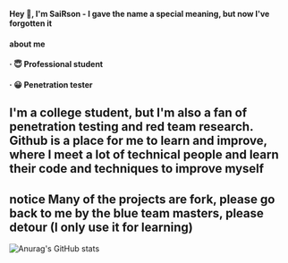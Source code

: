 <b>Hey 👋, I'm SaiRson - I gave the name a special meaning, but now I've forgotten it</b>

<h4> about me </h4>
<h4>· 😇 Professional student <h4>
<h4>· 😀 Penetration tester </h4>

## I'm a college student, but I'm also a fan of penetration testing and red team research. Github is a place for me to learn and improve, where I meet a lot of technical people and learn their code and techniques to improve myself
  
## notice Many of the projects are fork, please go back to me by the blue team masters, please detour (I only use it for learning)  

![Anurag's GitHub stats](https://github-readme-stats.vercel.app/api?username=sairson&show_icons=true&theme=onedark)
